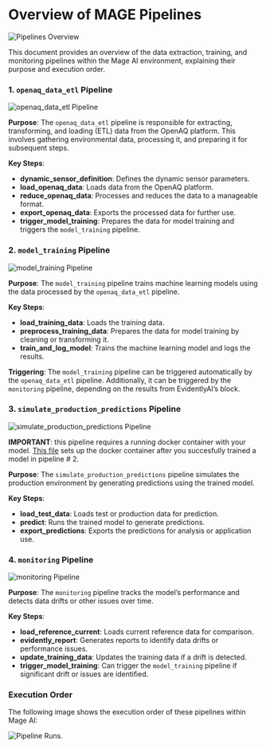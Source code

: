 
# Overview of MAGE Pipelines

![Pipelines Overview](images/mage_pipelines.png)

This document provides an overview of the data extraction, training, and monitoring pipelines within the Mage AI environment, explaining their purpose and execution order.

### 1. `openaq_data_etl` Pipeline

![openaq_data_etl Pipeline](images/openaq_data_etl_pipeline.png)

**Purpose**: The `openaq_data_etl` pipeline is responsible for extracting, transforming, and loading (ETL) data from the OpenAQ platform. This involves gathering environmental data, processing it, and preparing it for subsequent steps.

**Key Steps**:
- **dynamic_sensor_definition**: Defines the dynamic sensor parameters.
- **load_openaq_data**: Loads data from the OpenAQ platform.
- **reduce_openaq_data**: Processes and reduces the data to a manageable format.
- **export_openaq_data**: Exports the processed data for further use.
- **trigger_model_training**: Prepares the data for model training and triggers the `model_training` pipeline.

### 2. `model_training` Pipeline

![model_training Pipeline](images/model_training_pipeline.png)

**Purpose**: The `model_training` pipeline trains machine learning models using the data processed by the `openaq_data_etl` pipeline. 

**Key Steps**:
- **load_training_data**: Loads the training data.
- **preprocess_training_data**: Prepares the data for model training by cleaning or transforming it.
- **train_and_log_model**: Trains the machine learning model and logs the results.

**Triggering**: The `model_training` pipeline can be triggered automatically by the `openaq_data_etl` pipeline. Additionally, it can be triggered by the `monitoring` pipeline, depending on the results from EvidentlyAI’s block.

### 3. `simulate_production_predictions` Pipeline

![simulate_production_predictions Pipeline](images/simulate_production_predictions_pipeline.png)

**IMPORTANT**: this pipeline requires a running docker container with your model. [This file](../inference_api/build.sh) sets up the docker container after you succesfully trained a model in pipeline # 2.

**Purpose**: The `simulate_production_predictions` pipeline simulates the production environment by generating predictions using the trained model.

**Key Steps**:
- **load_test_data**: Loads test or production data for prediction.
- **predict**: Runs the trained model to generate predictions.
- **export_predictions**: Exports the predictions for analysis or application use.

### 4. `monitoring` Pipeline

![monitoring Pipeline](images/monitoring_pipeline.png)

**Purpose**: The `monitoring` pipeline tracks the model’s performance and detects data drifts or other issues over time.

**Key Steps**:
- **load_reference_current**: Loads current reference data for comparison.
- **evidently_report**: Generates reports to identify data drifts or performance issues.
- **update_training_data**: Updates the training data if a drift is detected.
- **trigger_model_training**: Can trigger the `model_training` pipeline if significant drift or issues are identified.

### Execution Order

The following image shows the execution order of these pipelines within Mage AI:

![Pipeline Runs](images/mage_pipelines_runs.png).